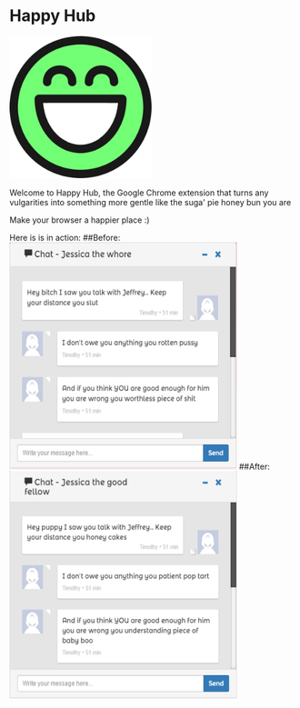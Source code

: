 # Happy Hub

<img src="https://github.com/francisct/HAPPY/blob/master/HAPPY/icon.png?raw=true" width="250px" height="250px"/>

Welcome to Happy Hub, the Google Chrome extension that turns any vulgarities into something more gentle like the suga' pie honey bun you are

Make your browser a happier place :)

Here is is in action:
##Before:
<img src="https://github.com/francisct/HAPPY/blob/master/exampleInAction/before.png?raw=true" width="400px" height="400px"/>
##After:
<img src="https://github.com/francisct/HAPPY/blob/master/exampleInAction/after.png?raw=true" width="400px" height="400px"/>

